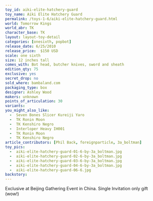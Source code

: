 ```yaml
---
toy_id: aiki-elite-hatchery-guard
toy_name: Aiki Elite Hatchery Guard
permalink: /toys-1-6/aiki-elite-hatchery-guard.html
world: Tomorrow Kings
world_abr: TK
character_base: TK
layout: layout-toy-detail
categories: [onesixth, popbot]
release_date: 6/25/2010
release_price:  $150 USD
scale: one sixth
size: 12 inches tall
comes_with: Bot head, butcher knives, sword and sheath
edition_qty: 75
exclusive: yes
secret_drop: no
sold_where: bambaland.com
packaging_type: box
designer: Ashley Wood
makers: unknown
points_of_articulation: 30
variants: 
you_might_also_like:
  -  Seven Bones Slicer Kureiji Yaro
  -  TK Ronin Moon
  -  TK Kenshiro Negro
  -  Interloper Heavy IH001
  -  TK Ronin Moon
  -  TK Kenshiro Negro
article_contributors: [Phil Back, foreignparticle, 3a_boltman]
toy_pics:
  -  aiki-elite-hatchery-guard-01-6-by-3a_boltman.jpg
  -  aiki-elite-hatchery-guard-02-6-by-3a_boltman.jpg
  -  aiki-elite-hatchery-guard-03-6-by-3a_boltman.jpg
  -  aiki-elite-hatchery-guard-04-6-by-3a_boltman.jpg
  -  aiki-elite-hatchery-guard-06-6.jpg
backstory:
---
```

Exclusive at Beijing Gathering Event in China. Single Invitation only gift (wow!)